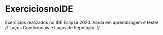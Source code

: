 # ExerciciosnoIDE
Exercícios realizados no IDE Eclipse 2020. Ainda em aprendizagem e teste! // Laços Condicionais e Laços de Repetição. //
